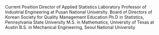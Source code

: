 Current Position
Director of Applied Statistics Laboratory
Professor of Industrial Engineering at Pusan National University.
Board of Directors of Korean Society for Quality Management
Education
Ph.D in Statistics, Pennsylvania State University
M.S. in Mathematics, University of Texas at Austin
B.S. in Mechanical Engineering, Seoul National University
